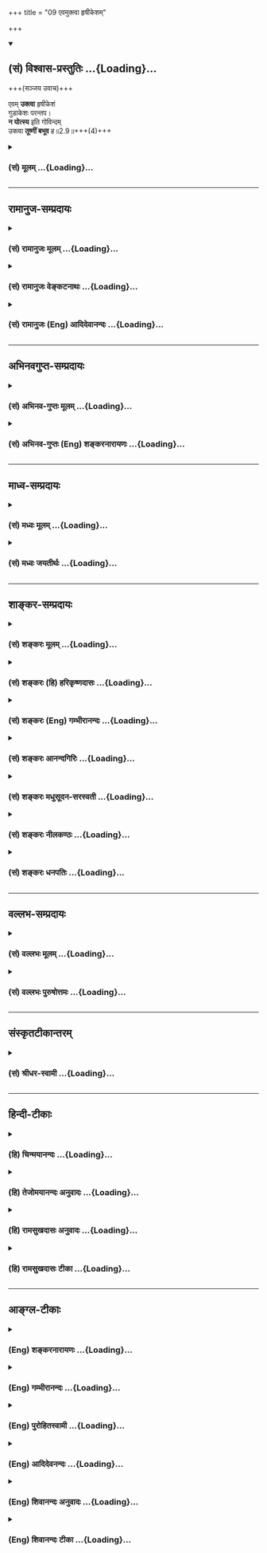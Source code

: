 +++
title = "09 एवमुक्त्वा हृषीकेशम्"

+++
<div class="js_include" newlevelforh1="2" title="(सं) विश्वास-प्रस्तुतिः" unfilled url="/mahAbhAratam/vyAsaH/shlokashaH/06-bhIShma-parva/03-bhagavad-gItA-parva/saMskRtam/vishvAsa-prastutiH/02_sAnkhya-yogaH_sarva-/09_evamuktvA_hRShIke.md">
<details open><summary><h2>(सं) विश्वास-प्रस्तुतिः ...{Loading}...</h2></summary>

+++(सञ्जय उवाच)+++

एवम् **उक्त्वा** हृषीकेशं  
गुडाकेशः परन्तप।  
**न योत्स्य** इति गोविन्दम्  
उक्त्वा **तूष्णीं बभूव** ह॥2.9॥+++(4)+++
</details>
</div>
<div class="js_include collapsed" newlevelforh1="3" title="(सं) मूलम्" unfilled url="/mahAbhAratam/vyAsaH/shlokashaH/06-bhIShma-parva/03-bhagavad-gItA-parva/saMskRtam/mUlam/02_sAnkhya-yogaH_sarva-/09_evamuktvA_hRShIke.md">
<details><summary><h3>(सं) मूलम् ...{Loading}...</h3></summary>

सञ्जय उवाच  
एवमुक्त्वा हृषीकेशं गुडाकेशः परन्तप।  
न योत्स्य इति गोविन्दमुक्त्वा तूष्णीं बभूव ह।।2.9।।
</details>
</div>


_________________
## रामानुज-सम्प्रदायः
<div class="js_include collapsed" newlevelforh1="3" title="(सं) रामानुजः मूलम्" unfilled url="/mahAbhAratam/vyAsaH/shlokashaH/06-bhIShma-parva/03-bhagavad-gItA-parva/saMskRtam/rAmAnujaH/mUlam/02_sAnkhya-yogaH_sarva-/09_evamuktvA_hRShIke.md">
<details><summary><h3>(सं) रामानुजः मूलम् ...{Loading}...</h3></summary>

[[अग्रिमम् ईक्षताम्]]
</details>
</div>
<div class="js_include collapsed" newlevelforh1="3" title="(सं) रामानुजः वेङ्कटनाथः" unfilled url="/mahAbhAratam/vyAsaH/shlokashaH/06-bhIShma-parva/03-bhagavad-gItA-parva/saMskRtam/rAmAnujaH/venkaTanAthaH/02_sAnkhya-yogaH_sarva-/09_evamuktvA_hRShIke.md">
<details><summary><h3>(सं) रामानुजः वेङ्कटनाथः ...{Loading}...</h3></summary>

  
  
।।2.9।। एवमुक्त्वा इति श्लोके हृषीकेशपदेन
सदर्थश्रवणायार्जुनहृषीकप्रेरकत्वम्यच्छोकमुच्छोषणमिन्द्रियाणाम्
इत्याद्युक्तेन्द्रियक्षोभशान्तिकरत्वं च व्यञ्जितम्। हृष्यन्ति
हर्षयन्तीति वा हृषीकाणि इन्द्रियाणि। एवमुक्त्वा
स्वावस्थाभावेद्येत्यर्थः। निद्रालस्ये गुडाका स्यात् इति गुडाका निद्रा
तस्या ईशो गुडाकेशः प्रबुद्धस्वभाव इत्यर्थः। पिण्डितकेश इति वा।
गोविन्दशब्देन शोकापनोदनयोग्यवाक्छालित्वम् गोशब्दनिर्दिष्टाया भुवो
भारावतरणार्थं प्रवृत्तत्वं च अभिप्रेतम्।  
  
  
एवमनेनोपोद्धातेनोचितावसरे वक्ष्यमाणशास्त्रावतरणसङ्गतिं वदन्
अर्थादुपोद्धातसङ्ग्रहश्लोकं च व्याकरोति एवमिति। अस्थानशब्दस्यविषमे
समुपस्थितम् 2।2 इत्येतद्विषयत्वं व्यञ्जयन् तस्य
स्नेहकारुण्याभ्यामेवान्वयाय तयोः पृथङ्निर्देशं कृतवान्। अप्रकृतिङ्गतम्
इति आकुलशब्दार्थ उक्तः। तेन स्वभावतो धीरत्वं सूच्यते। उपहतस्वभावः 2।7 इति
हि स्वेनैवोक्तम्। एतेन कार्पण्यदोषोपहतस्वभावत्वं धर्मसम्मूढचेतस्त्वे
हेतुतयोक्तमित्यपि दर्शितम्। धर्मसम्मूढचेताः 2।7
इत्येतद्विवरणरूपस्यधर्माधर्मधिया इत्यस्य अर्थःक्षत्रियाणामित्यादिनोक्तः।
धर्मे अधर्मधीः धर्माधर्मधीः शुक्तिकारजतधीरितिवत् तत्र यथार्थख्यातिपक्षे
भेदाग्रहो विवक्षितः। तामसी चेयं धीःअधर्मं धर्ममिति या मन्यते 18।32
इत्यादि हि वक्ष्यते। अत्रास्थानस्नेहकारुण्याभ्यां जाता धर्माधर्मधीरिति
विग्रहो द्रष्टव्यः। स्नेहकारुण्यधर्माधर्मभयाकुल
इत्यादिप्राचीनभाष्यानुसारेण। धर्माधर्मभयाकुलम् इति पाठे तु त्रयाणां
द्वन्द्वः। पृच्छामि त्वां 2।7
इत्यादिसमभिव्याहृतप्रपन्नशब्दार्थःधर्मबुभुत्सया च शरणागतमित्युक्तः। एवं
योग्योद्देशेन प्रवृत्तिर्युज्यत इत्याह पार्थमुद्दिश्येति।
व्याजलाभमात्रेण शास्त्रावतरणं कृतमिति भावः। आकुलं पार्थमुद्दिश्य गी.सं.5
इत्यस्य तात्पर्यंआत्मेत्यादिनामत्वेत्यन्तेनोक्तम्। आत्मनो याथात्म्यं
नित्यत्वभगवदधीनत्वादिकम्नहि प्रपश्यामि 2।8 इत्यादिकं वदतोऽस्यायमेव
शोकनिरासोपाय इति भावः। कृतम् इत्यस्य केनेत्याकाङ्क्षायां
प्रबन्धकर्तृभूतव्यासादिशङ्काव्यावर्तनायोक्तंभगवता परमपुरुषेणेति। अनेन
पदद्वयेन शास्त्रप्रामाण्याद्युपयुक्तमुभयलिङ्गत्वादिकमभिप्रेतम्।
अन्यपरशास्त्रान्तरव्युदासायअध्यात्मेति विशेषितम्। अस्यार्थस्य
साम्प्रदायिकत्वायाह तदुक्तमिति।  
  
  
प्रत्यध्यायं सङ्ग्रहश्लोकैरर्थभेदेऽभिधीयमानेऽपि इतः पूर्वस्य
द्वितीयाध्यायैकदेशस्यापि शास्त्रोपोद्धातत्वम्। अतः परस्य
शास्त्रावतरणरूपत्वं च विवेक्तुंअस्थान इत्यादिना
संग्रहश्लोकेनानिर्दिष्टप्रथमाध्यायेनैतावत्सङ्गृहीतम्। महर्षिस्तु
शोकतदपनोदनरूपकथावान्तरसङ्गत्यातं तथा 2।1 इत्यादिकं द्वितीयेऽध्याये
न्यवीविशत् इदमपि सूचितन्तन्मोहशान्तये गी.सं.6 इति द्वितीयाध्यायफलं
सङ्गृह्णद्भिः। ततश्चास्थानस्नेहाद्याकुलत्वं प्रथमाध्यायार्थः सविशेषः स
एवात्र सङ्गत्यर्थमनूदित इत्यपि दर्शितं भवति। नन्वेवंविधमुद्दिश्य
कथमपृष्टकर्मयोगज्ञानयोगभक्तियोगादिविषयं शास्त्रमुपदिश्यतेनापृष्टः  
कस्यचिद्ब्रूयात् मनुः2।110 इति हि स्मरन्ति। विशेषतश्चायं
गुह्यगुह्यतरगुह्यतमप्रकारोऽर्थः सहसोपदेष्टुमयुक्तः। तस्माद्युध्यस्व भारत
2।18युद्धाय कृतनिश्चयः 2।37 इत्यादिषु च प्राकरणिकयुद्धप्रोत्साहनपरत्वमेव
प्रतीयते। अतो नास्य शास्त्रस्याध्यात्मपरत्वमिति। अत्रोच्यते यच्छ्रेयः
स्यात् 2।7 इति प्रश्नवाक्येयच्छ्रेयः इत्यनिर्धारितविशेषं दृश्यते। न
चार्जुनस्य युद्धमेव श्रेयस्त्वेन जिज्ञास्यमित्यस्ति नियमः परमास्तिकस्य
तस्य भगवति सन्निहिते प्रस्तुतमुखेन परमनिश्श्रेयसपर्यन्तजिज्ञासोपपत्तेः।
अस्तु वा तस्य युद्धमात्रविषया जिज्ञासा तथापि परमकारुणिकेन भगवतायच्छ्रेयः
इति सामान्यवचनमालम्ब्य परमहितोपदेश उपपन्नः। युध्यस्व इत्यादिकमपि
परमनिश्श्रेयसोपायतयेति तत्रतत्र व्यक्तम्।
तस्माद्युक्तमिदंअध्यात्मशास्त्रावतरणमिति।  
  
  
  

</details>
</div>
<div class="js_include collapsed" newlevelforh1="3" title="(सं) रामानुजः (Eng) आदिदेवानन्दः" unfilled url="/mahAbhAratam/vyAsaH/shlokashaH/06-bhIShma-parva/03-bhagavad-gItA-parva/saMskRtam/rAmAnujaH/english/AdidevAnandaH/02_sAnkhya-yogaH_sarva-/09_evamuktvA_hRShIke.md">
<details><summary><h3>(सं) रामानुजः (Eng) आदिदेवानन्दः ...{Loading}...</h3></summary>

2.9 - 2.10 Sanjaya said Thus, the Lord, the Supreme Person, introduced the Sastra regarding the self for the sake of Arjuna - whose natural courage was lost due to love and compassion in a misplaced situation,
who thought war to be unrighteous even though it was the highest duty for warriors (Ksatriyas), and who took refuge in Sri Krsna to know what his right duty was -, thinking that Arjuna's delusion would not come to an end except by the knowledge of the real nature of the self, and that war was an ordained duty here which, when freed from attachment to fruits, is a means for self-knowledge. Thus, has it been said by Sri Yamunacarya: 'The introduction to the Sastra was begun for the sake of Arjuna, whose mind was agitated by misplaced love and compassion and by the delusion that righteousness was unrighteousness, and who took refuge in Sri Krsna.' The Supreme Person spoke these words as if smiling, and looking at Arjuna, who was thus overcome by grief resulting from ignorance about the real nature of the body and the self, but was nevertheless speaking about duty as if he had an understanding that the self is distinct from the body, and while he (Arjuna), torn between contradictory ideas, had suddenly become inactive standing between the two armies that were getting ready to fight. Sri Krsna said, as if in ridicule, to Arjuna the words beginning with, 'There never was a time when I did not exist' (II. 12), and ending with 'I will release you from all sins; grieve not!' (XVIII. 66) - which have for their contents the real nature of the self, of the Supreme Self, and of the paths of work
(Karma), knowledge (Jnana) and devotion (Bhakti) which constitute the means for attaining the highest spiritual fulfilment.

</details>
</div>


_________________
## अभिनवगुप्त-सम्प्रदायः
<div class="js_include collapsed" newlevelforh1="3" title="(सं) अभिनव-गुप्तः मूलम्" unfilled url="/mahAbhAratam/vyAsaH/shlokashaH/06-bhIShma-parva/03-bhagavad-gItA-parva/saMskRtam/abhinava-guptaH/mUlam/02_sAnkhya-yogaH_sarva-/09_evamuktvA_hRShIke.md">
<details><summary><h3>(सं) अभिनव-गुप्तः मूलम् ...{Loading}...</h3></summary>

।।2.7 2.10।। कार्पण्येत्यादि। सेनयोरुभयोर्मध्ये इत्यादिनेदं सूचयति
संशयाविष्टोऽर्जुनो नैकपक्षेण ( नोऽनेक ) युद्धान्निवृत्तः यत एवमाह स्म
शाधि मा त्वां +++(S omits त्वाम्)+++ प्रपन्नम् इति। अतः उभयोरपि
ज्ञानाज्ञानयोर्मध्यगः श्रीभगवतानुशिष्यते।  

</details>
</div>
<div class="js_include collapsed" newlevelforh1="3" title="(सं) अभिनव-गुप्तः (Eng) शङ्करनारायणः" unfilled url="/mahAbhAratam/vyAsaH/shlokashaH/06-bhIShma-parva/03-bhagavad-gItA-parva/saMskRtam/abhinava-guptaH/english/shankaranArAyaNaH/02_sAnkhya-yogaH_sarva-/09_evamuktvA_hRShIke.md">
<details><summary><h3>(सं) अभिनव-गुप्तः (Eng) शङ्करनारायणः ...{Loading}...</h3></summary>

2.9 See Comment under 2.10

</details>
</div>


_________________
## माध्व-सम्प्रदायः
<div class="js_include collapsed" newlevelforh1="3" title="(सं) मध्वः मूलम्" unfilled url="/mahAbhAratam/vyAsaH/shlokashaH/06-bhIShma-parva/03-bhagavad-gItA-parva/saMskRtam/madhvaH/mUlam/02_sAnkhya-yogaH_sarva-/09_evamuktvA_hRShIke.md">
<details><summary><h3>(सं) मध्वः मूलम् ...{Loading}...</h3></summary>

।।2.9।। Sri Madhvacharya did not comment on this sloka. The commentary
starts from 2.11.  
  

</details>
</div>
<div class="js_include collapsed" newlevelforh1="3" title="(सं) मध्वः जयतीर्थः" unfilled url="/mahAbhAratam/vyAsaH/shlokashaH/06-bhIShma-parva/03-bhagavad-gItA-parva/saMskRtam/madhvaH/jayatIrthaH/02_sAnkhya-yogaH_sarva-/09_evamuktvA_hRShIke.md">
<details><summary><h3>(सं) मध्वः जयतीर्थः ...{Loading}...</h3></summary>

।।2.9।। Sri Jayatirtha did not comment on this sloka. The commentary
starts from 2.11.  
  

</details>
</div>


_________________
## शाङ्कर-सम्प्रदायः
<div class="js_include collapsed" newlevelforh1="3" title="(सं) शङ्करः मूलम्" unfilled url="/mahAbhAratam/vyAsaH/shlokashaH/06-bhIShma-parva/03-bhagavad-gItA-parva/saMskRtam/shankaraH/mUlam/02_sAnkhya-yogaH_sarva-/09_evamuktvA_hRShIke.md">
<details><summary><h3>(सं) शङ्करः मूलम् ...{Loading}...</h3></summary>

2.9 Sri Sankaracharya did not comment on this sloka. The commentary
starts from 2.10.  
  

</details>
</div>
<div class="js_include collapsed" newlevelforh1="3" title="(सं) शङ्करः (हि) हरिकृष्णदासः" unfilled url="/mahAbhAratam/vyAsaH/shlokashaH/06-bhIShma-parva/03-bhagavad-gItA-parva/saMskRtam/shankaraH/hindI/harikRShNadAsaH/02_sAnkhya-yogaH_sarva-/09_evamuktvA_hRShIke.md">
<details><summary><h3>(सं) शङ्करः (हि) हरिकृष्णदासः ...{Loading}...</h3></summary>

।।2.9।। No such translation is available. Translation starts from 2.10  

</details>
</div>
<div class="js_include collapsed" newlevelforh1="3" title="(सं) शङ्करः (Eng) गम्भीरानन्दः" unfilled url="/mahAbhAratam/vyAsaH/shlokashaH/06-bhIShma-parva/03-bhagavad-gItA-parva/saMskRtam/shankaraH/english/gambhIrAnandaH/02_sAnkhya-yogaH_sarva-/09_evamuktvA_hRShIke.md">
<details><summary><h3>(सं) शङ्करः (Eng) गम्भीरानन्दः ...{Loading}...</h3></summary>

2.9 Sri Sankaracharya did not comment on this sloka. The commentary
starts from 2.10.

</details>
</div>
<div class="js_include collapsed" newlevelforh1="3" title="(सं) शङ्करः आनन्दगिरिः" unfilled url="/mahAbhAratam/vyAsaH/shlokashaH/06-bhIShma-parva/03-bhagavad-gItA-parva/saMskRtam/shankaraH/AnandagiriH/02_sAnkhya-yogaH_sarva-/09_evamuktvA_hRShIke.md">
<details><summary><h3>(सं) शङ्करः आनन्दगिरिः ...{Loading}...</h3></summary>

।।2.9।। एवमर्जुनेन स्वाभिप्रायं भगवन्तं प्रति प्रकाशितं संजयो
राजानमावेदितवानित्याह **संजय इति।** एवं प्रागुक्तप्रकारेण भगवन्तं
प्रत्युक्त्वा परंतपोऽर्जुनो न योत्स्ये न
संप्रहरिष्येऽत्यन्तासह्यशोकप्रसङ्गादिति गोविन्दमुक्त्वा
तूष्णीमब्रुवन्बभूव किलेत्यर्थः।  

</details>
</div>
<div class="js_include collapsed" newlevelforh1="3" title="(सं) शङ्करः मधुसूदन-सरस्वती" unfilled url="/mahAbhAratam/vyAsaH/shlokashaH/06-bhIShma-parva/03-bhagavad-gItA-parva/saMskRtam/shankaraH/madhusUdana-sarasvatI/02_sAnkhya-yogaH_sarva-/09_evamuktvA_hRShIke.md">
<details><summary><h3>(सं) शङ्करः मधुसूदन-सरस्वती ...{Loading}...</h3></summary>

।।2.9।। तदनन्तरमर्जुनः किं कृतवानिति धृतराष्ट्राकाङ्क्षायां गुडाकेशो
जितालस्यः परंतपः शत्रुतापनोऽर्जुनः हृषीकेशं
सर्वेन्द्रियप्रवर्तकत्वेनान्तर्यामिणं गोविन्दं गां वेदलक्षणां वाणीं
विन्दतीति व्युत्पत्त्या सर्ववेदोपादानत्वेन सर्वज्ञम्। आदौ एवंकथं
भीष्ममहं संख्ये इत्यादिना युद्धस्वरूपायोग्यतामुक्त्वा तदनन्दरंन योत्स्ये
इति युद्धफलाभावं चोक्त्वा तूष्णीं बभूव। बाह्येन्द्रियव्यापारस्य
युद्धार्थं पूर्वं कृतस्य निवृत्त्या निर्व्यापारो जात इत्यर्थः। स्वभावतो
जितालस्ये सर्वशत्रुतापने च तस्मिन्नागन्तुकमालस्यमतापकत्वं च
नास्पदमादधातीति द्योतयितुं हशब्दः। गोविन्दहृषीकेशपदाभ्यां  
  
सर्वज्ञत्वसर्वशक्तित्वसूचकाभ्यां भगवतस्तन्मोहापनोदनमनायाससाध्यमिति
सूचितम्।  

</details>
</div>
<div class="js_include collapsed" newlevelforh1="3" title="(सं) शङ्करः नीलकण्ठः" unfilled url="/mahAbhAratam/vyAsaH/shlokashaH/06-bhIShma-parva/03-bhagavad-gItA-parva/saMskRtam/shankaraH/nIlakaNThaH/02_sAnkhya-yogaH_sarva-/09_evamuktvA_hRShIke.md">
<details><summary><h3>(सं) शङ्करः नीलकण्ठः ...{Loading}...</h3></summary>

।।2.8 2.9।। ननु क्षुद्रं हृदयदौर्बल्यं त्यक्त्वोत्तिष्ठ परंतपेति युद्धमेव
श्रेय इत्युक्तं किं पुनः पृच्छसीत्यत आह **नहीति।** बन्धुनाशनिमित्तः
शोको राज्यलाभेन स्वर्गाधिपत्यलाभेन वा न निवर्तयिष्यत इति युद्धादन्यं
कंचित् निवृत्तिरूपं शमोपायं ब्रूहीत्याशयः। अत्रार्जुनविषादव्याजेन
ब्रह्मविद्याधिकारिविशेषणं भैक्षचर्या इहामुत्रार्थफलभोगविरागश्च
दर्शितः।  

</details>
</div>
<div class="js_include collapsed" newlevelforh1="3" title="(सं) शङ्करः धनपतिः" unfilled url="/mahAbhAratam/vyAsaH/shlokashaH/06-bhIShma-parva/03-bhagavad-gItA-parva/saMskRtam/shankaraH/dhanapatiH/02_sAnkhya-yogaH_sarva-/09_evamuktvA_hRShIke.md">
<details><summary><h3>(सं) शङ्करः धनपतिः ...{Loading}...</h3></summary>

।।2.9।। जिताज्ञाननिन्द्रोऽपि शत्रुतापनोऽपि
हृषीकेशनियमितसर्वेन्द्रियोऽज्ञानं युद्धोपरतिं चाङ्गीकृत्य लोकोद्धारार्थ
वेदार्थप्रकाशनाय वेदज्ञं परमात्मानं गोविन्दमेवमुक्त्वा तूष्णीं बभूवेति
सूचयन्नाह **एवमिति।** एवं पूर्वोक्तप्रकारेण हृषीकेशं
सर्वेन्द्रियनियन्तारमुक्त्वा गुडाकेशोऽर्जुनः परंतपः शत्रुतापनो न
योत्स्ये युद्धं न करिष्यामीति गोविन्दमुक्त्वा तूष्णीं
वाग्व्यापारविनिर्मुक्तो बभूवेत्यर्थः। हेति वाक्यालंकारे। स्वभावतो
जितालस्ये सर्वशत्रुतापने च तस्मिन्नागन्तुकमालस्यमतापकत्वं च
नास्पदमध्यास्यतीति द्योतियितुं हशब्दः। गोविन्दहृषीकेशपदाभ्यां
सर्वज्ञत्वसर्वशक्तित्वसूचकाभ्यां भगवतस्तन्मोहापनोदनमनायाससाध्यमिति
सूचितमिति केचित्।  

</details>
</div>


_________________
## वल्लभ-सम्प्रदायः
<div class="js_include collapsed" newlevelforh1="3" title="(सं) वल्लभः मूलम्" unfilled url="/mahAbhAratam/vyAsaH/shlokashaH/06-bhIShma-parva/03-bhagavad-gItA-parva/saMskRtam/vallabhaH/mUlam/02_sAnkhya-yogaH_sarva-/09_evamuktvA_hRShIke.md">
<details><summary><h3>(सं) वल्लभः मूलम् ...{Loading}...</h3></summary>

।।2.9।। एवमुक्त्वाऽर्जुनः किं कृतवानित्यपेक्षायां सञ्जय उवाच एवमिति।
गुडाका निद्रा तस्या ईशः तन्द्रारहितोऽपि गुडाऽलको वा।
सर्वेन्द्रियाध्यक्षं गोविन्दं शरणागतः व्रजेन्द्रमिति। न योत्स्ये
इत्युक्त्वा तूष्णीं बभूव ह।  

</details>
</div>
<div class="js_include collapsed" newlevelforh1="3" title="(सं) वल्लभः पुरुषोत्तमः" unfilled url="/mahAbhAratam/vyAsaH/shlokashaH/06-bhIShma-parva/03-bhagavad-gItA-parva/saMskRtam/vallabhaH/puruShottamaH/02_sAnkhya-yogaH_sarva-/09_evamuktvA_hRShIke.md">
<details><summary><h3>(सं) वल्लभः पुरुषोत्तमः ...{Loading}...</h3></summary>

  
  
।।2.9।। एवमुक्त्वाऽर्जुनः किं कृतवानित्यत आह एवमुक्त्वेति।
गुडाकेशोऽर्जुनः हृषीकेशं तथेन्द्रियप्रेरकमेवमुक्त्वा
पूर्वोक्तप्रकारमुक्त्वा गोविन्दं भक्तपरिपालकंन योत्स्ये इत्युक्त्वा
तूष्णीं बभूव। ह इत्याश्चर्ये। भगवदुक्तोऽपि न राज्यस्य स्पृहालुर्जातः।
परन्तप उत्कृष्टं तपो यस्येति सम्बोधनम् त्वदीयाः श्रीकृष्णसम्मुखे जीवितं
त्यक्त्वा कृतार्था भविष्यन्ति इत्यभिप्रायेण। अत एवपार्थास्त्रपूताः
पदमापुरस्य भाग.3।2।20 इति वचनं गीयते।  
  
  
  

</details>
</div>


_________________
## संस्कृतटीकान्तरम्
<div class="js_include collapsed" newlevelforh1="3" title="(सं) श्रीधर-स्वामी" unfilled url="/mahAbhAratam/vyAsaH/shlokashaH/06-bhIShma-parva/03-bhagavad-gItA-parva/saMskRtam/shrIdhara-svAmI/02_sAnkhya-yogaH_sarva-/09_evamuktvA_hRShIke.md">
<details><summary><h3>(सं) श्रीधर-स्वामी ...{Loading}...</h3></summary>

।।2.9।। एवमुक्त्वाऽर्जुनः किं कृतवानित्यपेक्षायां संजय उवाच। एवमिति
स्पष्टार्थः।  

</details>
</div>


_________________
## हिन्दी-टीकाः
<div class="js_include collapsed" newlevelforh1="3" title="(हि) चिन्मयानन्दः" unfilled url="/mahAbhAratam/vyAsaH/shlokashaH/06-bhIShma-parva/03-bhagavad-gItA-parva/hindI/chinmayAnandaH/02_sAnkhya-yogaH_sarva-/09_evamuktvA_hRShIke.md">
<details><summary><h3>(हि) चिन्मयानन्दः ...{Loading}...</h3></summary>

।।2.9।। संजय आगे वर्णन करते हुये कहता है कि भगवान् की शरण में जाकर
गुडाकेशनिद्राजित एवं शत्रु प्रपीड़क अर्जुन ने यह कहा कि वह युद्ध नहीं
करेगा और फिर वह मौन हो गया।  
केवल एक अंध धृतराष्ट्र को छोड़कर किसी भी व्यक्ति को यह अधिकार या
सार्मथ्य नहीं थी कि वह युद्ध को इन क्षणों में भी रोक सके। अवश्यंभावी और
अपरिहार्य युद्ध को धृतराष्ट्र द्वारा रोकने की क्षीण आशा संजय के हृदय में
थी। शत्रुपीड़क अर्जुन अब तीनों जगत् को जीतने वाले (गोविन्द) भगवान्
श्रीकृष्ण की शरण में पहुँच गया था इसलिये उसकी विजय अब निश्चित थी परन्तु
जन्मान्ध धृतराष्ट्र ने किसी की भी श्रेष्ठ सलाह को अत्यधिक पुत्र प्रेम के
कारण नहीं सुना।  

</details>
</div>
<div class="js_include collapsed" newlevelforh1="3" title="(हि) तेजोमयानन्दः अनुवादः" unfilled url="/mahAbhAratam/vyAsaH/shlokashaH/06-bhIShma-parva/03-bhagavad-gItA-parva/hindI/tejomayAnandaH/anuvAdaH/02_sAnkhya-yogaH_sarva-/09_evamuktvA_hRShIke.md">
<details><summary><h3>(हि) तेजोमयानन्दः अनुवादः ...{Loading}...</h3></summary>

।।2.9।। संजय ने कहा -- इस प्रकार गुडाकेश परंतप अर्जुन भगवान् हृषीकेश से
यह कहकर कि हे गोविन्द "मैं युद्ध नहीं करूँगा" चुप हो गया।।

</details>
</div>
<div class="js_include collapsed" newlevelforh1="3" title="(हि) रामसुखदासः अनुवादः" unfilled url="/mahAbhAratam/vyAsaH/shlokashaH/06-bhIShma-parva/03-bhagavad-gItA-parva/hindI/rAmasukhadAsaH/anuvAdaH/02_sAnkhya-yogaH_sarva-/09_evamuktvA_hRShIke.md">
<details><summary><h3>(हि) रामसुखदासः अनुवादः ...{Loading}...</h3></summary>

।।2.9।। संजय बोले - हे शत्रुतापन धृतराष्ट्र! ऐसा कहकर निद्राको जीतनेवाले
अर्जुन अन्तर्यामी भगवान् गोविन्दसे 'मैं युद्ध नहीं करूँगा' ऐसा साफ-साफ
कहकर चुप हो गये।

</details>
</div>
<div class="js_include collapsed" newlevelforh1="3" title="(हि) रामसुखदासः टीका" unfilled url="/mahAbhAratam/vyAsaH/shlokashaH/06-bhIShma-parva/03-bhagavad-gItA-parva/hindI/rAmasukhadAsaH/TIkA/02_sAnkhya-yogaH_sarva-/09_evamuktvA_hRShIke.md">
<details><summary><h3>(हि) रामसुखदासः टीका ...{Loading}...</h3></summary>

।।2.9।।***व्याख्या--*'एवमुक्त्वा हृषीकेषम् ৷৷. बभूव ह'--**अर्जुनने
अपना और भगवान् का--दोनोंका पक्ष सामने रखकर उनपर विचार किया, तो अन्तमें
वे इसी निर्णयपर पहुँचे कि युद्ध करनेसे तो अधिक-से-अधिक राज्य प्राप्त हो
जायगा, मान हो जायगा, संसारमें यश हो जायगा, परन्तु मेरे हृदयमें जो शोक
है, चिन्ता है, दुःख है, वे दूर नहीं होंगे। अतः अर्जुनको युद्ध न करना ही
ठीक मालूम दिया।  
यद्यपि अर्जुन भगवान्की बातका आदर करते हैं और उसको मानना भी चाहते हैं;
परंतु उनके भीतर युद्ध करनेकी बात ठीक-ठीक जँच नहीं रही है। इसलिये अर्जुन
अपने भीतर जँची हुई बातको ही यहाँ स्पष्टरूपसे, साफ-साफ कह देते हैं कि
'मैं युद्ध नहीं करूँगा'। इस प्रकार जब अपनी बात, अपना निर्णय भगवान्से
साफ-साफ कह दिया, तब भगवान्से कहनेके लिये और कोई बात बाकी नहीं रही; अतः
वे चुप हो जाते हैं।  
  
***सम्बन्ध--***जब अर्जुनने युद्ध करनेके लिये साफ मना कर दिया तब उसके
बाद क्या हुआ--इसको सञ्जय आगेके श्लोकमें बताते हैं।

</details>
</div>


_________________
## आङ्ग्ल-टीकाः
<div class="js_include collapsed" newlevelforh1="3" title="(Eng) शङ्करनारायणः" unfilled url="/mahAbhAratam/vyAsaH/shlokashaH/06-bhIShma-parva/03-bhagavad-gItA-parva/english/shankaranArAyaNaH/02_sAnkhya-yogaH_sarva-/09_evamuktvA_hRShIke.md">
<details><summary><h3>(Eng) शङ्करनारायणः ...{Loading}...</h3></summary>

2.9. Sanjaya said O scorcher of foes (O Dhrtarastra) ! Having spoken to Hrsikesa (the master of sense-organs), Govinda (Krsna) in this manner,
and having declared 'I will not fight', Gudakesa (Arjuna), became silent
!

</details>
</div>
<div class="js_include collapsed" newlevelforh1="3" title="(Eng) गम्भीरानन्दः" unfilled url="/mahAbhAratam/vyAsaH/shlokashaH/06-bhIShma-parva/03-bhagavad-gItA-parva/english/gambhIrAnandaH/02_sAnkhya-yogaH_sarva-/09_evamuktvA_hRShIke.md">
<details><summary><h3>(Eng) गम्भीरानन्दः ...{Loading}...</h3></summary>

2.9 Sanjaya said Having spoken thus to Hrsikesa (Krsna), Gudakesa
(Arjuna), the afflictor of foes, verily became silent, telling Govinda,
'I shall not fight.' fight.'

</details>
</div>
<div class="js_include collapsed" newlevelforh1="3" title="(Eng) पुरोहितस्वामी" unfilled url="/mahAbhAratam/vyAsaH/shlokashaH/06-bhIShma-parva/03-bhagavad-gItA-parva/english/purohitasvAmI/02_sAnkhya-yogaH_sarva-/09_evamuktvA_hRShIke.md">
<details><summary><h3>(Eng) पुरोहितस्वामी ...{Loading}...</h3></summary>

2.9 Sanjaya continued: "Arjuna, the conqueror of all enemies, then told the Lord of All-Hearts that he would no fight, and became silent, O King!

</details>
</div>
<div class="js_include collapsed" newlevelforh1="3" title="(Eng) आदिदेवनन्दः" unfilled url="/mahAbhAratam/vyAsaH/shlokashaH/06-bhIShma-parva/03-bhagavad-gItA-parva/english/AdidevanandaH/02_sAnkhya-yogaH_sarva-/09_evamuktvA_hRShIke.md">
<details><summary><h3>(Eng) आदिदेवनन्दः ...{Loading}...</h3></summary>

2.9 Sanjaya said Having spoken thus to Sri Krsna, Arjuna, the coneror of sleep and the scorcher of foes, said, 'I will not fight' and became silent.

</details>
</div>
<div class="js_include collapsed" newlevelforh1="3" title="(Eng) शिवानन्दः अनुवादः" unfilled url="/mahAbhAratam/vyAsaH/shlokashaH/06-bhIShma-parva/03-bhagavad-gItA-parva/english/shivAnandaH/anuvAdaH/02_sAnkhya-yogaH_sarva-/09_evamuktvA_hRShIke.md">
<details><summary><h3>(Eng) शिवानन्दः अनुवादः ...{Loading}...</h3></summary>

2.9 Sanjaya said Having spoken thus to Hrishikesha (the Lord of the senses), Arjuna (the coneror of sleep), the destroyer of foes, said to Krishna, "I will not fight" and became silent.

</details>
</div>
<div class="js_include collapsed" newlevelforh1="3" title="(Eng) शिवानन्दः टीका" unfilled url="/mahAbhAratam/vyAsaH/shlokashaH/06-bhIShma-parva/03-bhagavad-gItA-parva/english/shivAnandaH/TIkA/02_sAnkhya-yogaH_sarva-/09_evamuktvA_hRShIke.md">
<details><summary><h3>(Eng) शिवानन्दः टीका ...{Loading}...</h3></summary>

2.9 एवम् thus; उक्त्वा having spoken; हृषीकेशम् to Hrishikesha; गुडाकेशः
Arjuna (the coneror of sleep); परन्तप destroyer of foes; न योत्स्ये I will not fight; इति thus; गोविन्दम् to Govinda; उक्त्वा having said;
तूष्णीम् silent; बभूव ह became.No commentary.

</details>
</div>
